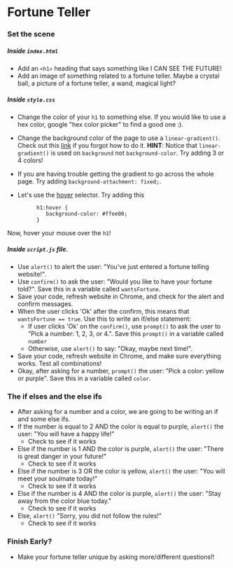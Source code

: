 # Fortune Teller
### Set the scene

##### Inside `index.html`
* Add an `<h1>` heading that says something like I CAN SEE THE FUTURE!
* Add an image of something related to a fortune teller. Maybe a crystal ball, a picture of a fortune teller, a wand, magical light?

##### Inside `style.css`
* Change the color of your `h1` to something else. If you would like to use a hex color, google "hex color picker" to find a good one :).
* Change the background color of the page to use a `linear-gradient()`. Check out this [link](https://www.w3schools.com/css/css3_gradients.asp) if you forgot how to do it. **HINT**: Notice that `linear-gradient()` is used on `background` not `background-color`. Try adding 3 or 4 colors!
* If you are having trouble getting the gradient to go across the whole page. Try adding `background-attachment: fixed;`.
* Let's use the [hover](https://www.w3schools.com/cssref/sel_hover.asp) selector. Try adding this

            
            h1:hover {
               background-color: #ffee00;
            }
            
 Now, hover your mouse over the `h1`!
 
##### Inside `script.js` file.
* Use `alert()` to alert the user: "You've just entered a fortune telling website!".
* Use `confirm()` to ask the user: "Would you like to have your fortune told?". Save this in a variable called `wantsFortune`.
* Save your code, refresh website in Chrome, and check for the alert and confirm messages.
* When the user clicks 'Ok' after the confirm, this means that `wantsFortune == true`. Use this to write an if/else statement: 
  * If user clicks 'Ok' on the `confirm()`, use `prompt()` to ask the user to "Pick a number: 1, 2, 3, or 4.". Save this `prompt()` in a variable called `number`
  * Otherwise, use `alert()` to say: "Okay, maybe next time!". 
* Save your code, refresh website in Chrome, and make sure everything works. Test all combinations!
* Okay, after asking for a number, `prompt()` the user: "Pick a color: yellow or purple". Save this in a variable called `color`.

### The if elses and the else ifs
* After asking for a number and a color, we are going to be writing an if and some else ifs.
* If the number is equal to 2 AND the color is equal to purple, `alert()` the user: "You will have a happy life!"
  * Check to see if it works
* Else if the number is 1 AND the color is purple, `alert()` the user: "There is great danger in your future!"
  * Check to see if it works
* Else if the number is 3 OR the color is yellow, `alert()` the user: "You will meet your soulmate today!"
  * Check to see if it works
* Else if the number is 4 AND the color is purple, `alert()` the user: "Stay away from the color blue today."
  * Check to see if it works
* Else, `alert()` "Sorry, you did not follow the rules!"
  * Check to see if it works
  
### Finish Early?
* Make your fortune teller unique by asking more/different questions!!
